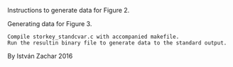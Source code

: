Instructions to generate data for Figure 2.


Generating data for Figure 3.

    Compile storkey_standcvar.c with accompanied makefile.
    Run the resultin binary file to generate data to the standard output.

By István Zachar 2016


